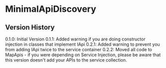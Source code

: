 # MinimalApiDiscovery

## Version History

0.1.0: Initial Version
0.1.1: Added warning if you are doing constructor injection in classes that implement IApi 
0.2.1: Added warning to prevent you from adding IApi twice to the service container
0.2.2: Moved all code to MapApis - if you were depending on Service Injection, 
       please be aware that this version doesn't add your APIs to the
       service collection.
